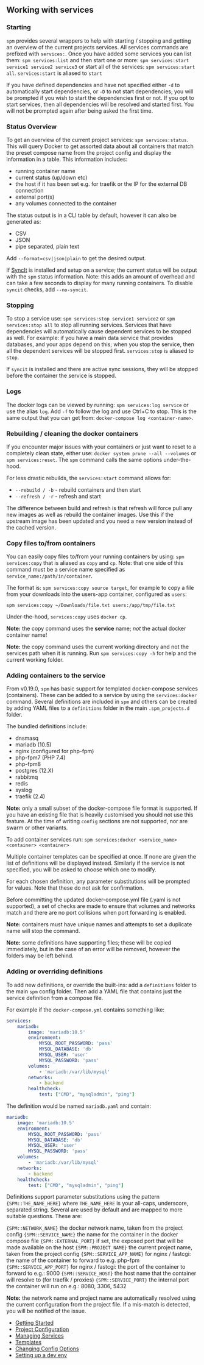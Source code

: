 ## Working with services

### Starting

`spm` provides several wrappers to help with starting / stopping and getting an overview of the
current projects services. All services commands are prefixed with `services:`. Once you have
added some services you can list them: `spm services:list` and then start one or more:
`spm services:start service1 service2 service3` or start all of the services:
`spm services:start all`. `services:start` is aliased to `start`

If you have defined dependencies and have not specified either `-d` to automatically start
dependencies, or `-D` to not start dependencies; you will be prompted if you wish to start
the dependencies first or not. If you opt to start services, then all dependencies will be
resolved and started first. You will not be prompted again after being asked the first time.

### Status Overview

To get an overview of the current project services: `spm services:status`. This will query
Docker to get assorted data about all containers that match the preset compose name from the
project config and display the information in a table. This information includes:

 * running container name
 * current status (up/down etc)
 * the host if it has been set e.g. for traefik or the IP for the external DB connection
 * external port(s)
 * any volumes connected to the container

The status output is in a CLI table by default, however it can also be generated as:

 * CSV
 * JSON
 * pipe separated, plain text

Add `--format=csv|json|plain` to get the desired output.

If [SyncIt](https://github.com/somnambulist-tech/sync-it) is installed and setup on a
service; the current status will be output with the `spm` status information. Note: this
adds an amount of overhead and can take a few seconds to display for many running containers.
To disable `syncit` checks, add `--no-syncit`.

### Stopping

To stop a service use: `spm services:stop service1 service2` or `spm services:stop all` to stop
all running services. Services that have dependencies will automatically cause dependent services
to be stopped as well. For example: if you have a main data service that provides databases, and
your apps depend on this; when you stop the service, then all the dependent services will be
stopped first. `services:stop` is aliased to `stop`.

If `syncit` is installed and there are active sync sessions, they will be stopped before the
container the service is stopped.

### Logs

The docker logs can be viewed by running: `spm services:log service` or use the alias `log`. Add
`-f` to follow the log and use Ctrl+C to stop. This is the same output that you can get from:
`docker-compose log <container-name>`.

### Rebuilding / cleaning the docker containers

If you encounter major issues with your containers or just want to reset to a completely clean
state, either use: `docker system prune --all --volumes` or `spm services:reset`. The `spm`
command calls the same options under-the-hood.

For less drastic rebuilds, the `services:start` command allows for:

 * `--rebuild / -b` - rebuild containers and then start
 * `--refresh / -r` - refresh and start

The difference between build and refresh is that refresh will force pull any new images as well
as rebuild the container images. Use this if the upstream image has been updated and you need
a new version instead of the cached version.

### Copy files to/from containers

You can easily copy files to/from your running containers by using: `spm services:copy` that is
aliased as `copy` and `cp`. Note: that one side of this command must be a service name specified
as `service_name:/path/in/container`.

The format is: `spm services:copy source target`, for example to copy a file from your downloads
into the users-app container, configured as `users`:

```shell script
spm services:copy ~/Downloads/file.txt users:/app/tmp/file.txt
```

Under-the-hood, `services:copy` uses `docker cp`.

__Note:__ the copy command uses the **service** name; _not_ the actual docker container name!

__Note:__ the copy command uses the current working directory and not the services path when it
is running. Run `spm services:copy -h` for help and the current working folder.

### Adding containers to the service

From v0.19.0, `spm` has basic support for templated docker-compose services (containers). These
can be added to a service by using the `services:docker` command. Several definitions are
included in `spm` and others can be created by adding YAML files to a `definitions` folder in
the main `.spm_projects.d` folder.

The bundled definitions include:

 * dnsmasq
 * mariadb (10.5)
 * nginx (configured for php-fpm)
 * php-fpm7 (PHP 7.4)
 * php-fpm8
 * postgres (12.X)
 * rabbitmq
 * redis
 * syslog
 * traefik (2.4)

__Note:__ only a small subset of the docker-compose file format is supported. If you have an
existing file that is heavily customised you should not use this feature. At the time of writing
`config` sections are not supported, nor are swarm or other variants.

To add container services run: `spm services:docker <service_name> <container> <container>`

Multiple container templates can be specified at once. If none are given the list of definitions
will be displayed instead. Similarly if the service is not specified, you will be asked to choose
which one to modify.

For each chosen definition, any parameter substitutions will be prompted for values. Note that
these do not ask for confirmation.

Before committing the updated docker-compose.yml file (.yaml is not supported), a set of checks
are made to ensure that volumes and networks match and there are no port collisions when port
forwarding is enabled.

__Note:__ containers must have unique names and attempts to set a duplicate name will stop the
command.

__Note:__ some definitions have supporting files; these will be copied immediately, but in the
case of an error will be removed, however the folders may be left behind.

### Adding or overriding definitions

To add new definitions, or override the built-ins: add a `definitions` folder to the main `spm`
config folder. Then add a YAML file that contains just the service definition from a compose
file.

For example if the `docker-compose.yml` contains something like:

```yaml
services:
    mariadb:
        image: 'mariadb:10.5'
        environment:
            MYSQL_ROOT_PASSWORD: 'pass'
            MYSQL_DATABASE: 'db'
            MYSQL_USER: 'user'
            MYSQL_PASSWORD: 'pass'
        volumes:
            - 'mariadb:/var/lib/mysql'
        networks:
            - backend
        healthcheck:
            test: ["CMD", "mysqladmin", "ping"]
```

The definition would be named `mariadb.yaml` and contain:

```yaml
mariadb:
    image: 'mariadb:10.5'
    environment:
        MYSQL_ROOT_PASSWORD: 'pass'
        MYSQL_DATABASE: 'db'
        MYSQL_USER: 'user'
        MYSQL_PASSWORD: 'pass'
    volumes:
        - 'mariadb:/var/lib/mysql'
    networks:
        - backend
    healthcheck:
        test: ["CMD", "mysqladmin", "ping"]
```

Definitions support parameter substitutions using the pattern `{SPM::THE_NAME_HERE}` where
`THE_NAME_HERE` is your all-caps, underscore, separated string. Several are used by default
and are mapped to more suitable questions. These are:

`{SPM::NETWORK_NAME}` the docker network name, taken from the project config
`{SPM::SERVICE_NAME}`  the name for the container in the docker compose file
`{SPM::EXTERNAL_PORT}` if set, the exposed port that will be made available on the host
`{SPM::PROJECT_NAME}`  the current project name, taken from the project config
`{SPM::SERVICE_APP_NAME}` for nginx / fastcgi: the name of the container to forward to e.g. php-fpm
`{SPM::SERVICE_APP_PORT}` for nginx / fastcgi: the port of the container to forward to e.g.: 9000
`{SPM::SERVICE_HOST}` the host name that the container will resolve to (for traefik / proxies)
`{SPM::SERVICE_PORT}` the internal port the container will run on e.g.: 8080, 3306, 5432

__Note:__ the network name and project name are automatically resolved using the current
configuration from the project file. If a mis-match is detected, you will be notified of the
issue.

 * [Getting Started](getting-started.md)
 * [Project Configuration](project-configuration.md)
 * [Managing Services](services.md)
 * [Templates](templates.md)
 * [Changing Config Options](changing-config.md)
 * [Setting up a dev env](init-dev-env.md)
